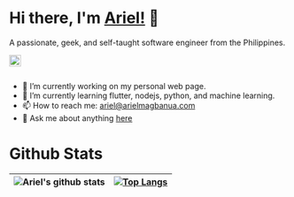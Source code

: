 # Hi there, I'm [Ariel!](https://arielmagbanua.github.io) 👋

A passionate, geek, and self-taught software engineer from the Philippines.

<a href="https://twitter.com/Ariel_Magbanua">
  <img align="left" alt="Ariel Magbanua | Twitter" width="21px" src="https://raw.githubusercontent.com/anuraghazra/anuraghazra/master/assets/twitter.svg" />
</a>

<br /><br />

- 🔭 I’m currently working on my personal web page.
- 🌱 I’m currently learning flutter, nodejs, python, and machine learning.
- 📫 How to reach me: [ariel@arielmagbanua.com](mailto:ariel@arielmagbanua.com)
- 💬 Ask me about anything [here](https://github.com/arielmagbanua/arielmagbanua/issues)

# Github Stats

| ![Ariel's github stats](https://github-readme-stats.vercel.app/api?username=arielmagbanua&show_icons=true&include_all_commits=true&count_private=true&theme=dark) | [![Top Langs](https://github-readme-stats.vercel.app/api/top-langs/?username=arielmagbanua)](https://arielmagbanua.com) |
|-------------------------------------------------------------------------------------------------------------------------------------------------------------------|----------------------------------------------------------------------------------------------------------------------------------------|
